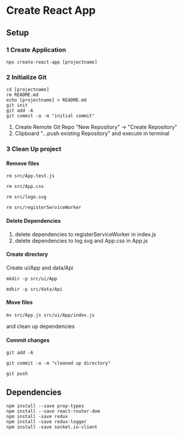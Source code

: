 # Create React App

## Setup

### 1 Create Application

    npx create-react-app [projectname]

### 2 Initialize Git

    cd [projectname]
    rm README.md
    echo [projectname] > README.md
    git init
    git add -A
    git commit -a -m "initial commit"

1. Create Remote Git Repo "New Repository" -> "Create Repository"
2. Clipboard "...push existing Repository" and execute in terminal

### 3 Clean Up project

#### Remove files

    rm src/App.test.js

    rm src/App.css

    rm src/logo.svg

    rm src/registerServiceWorker

#### Delete Dependencies

1. delete dependencies to registerServiceWorker in index.js
2. delete dependencies to log.svg and App.css in App.js

#### Create directory
Create ui/App and data/Api

    mkdir -p src/ui/App

    mdkir -p src/data/Api

#### Move files

    mv src/App.js src/ui/App/index.js

and clean up dependencies

#### Commit changes

    git add -A

    git commit -a -m "cleaned up directory"

    git push

## Dependencies


    npm install --save prop-types  
    npm install --save react-router-dom
    npm install -save redux
    npm install -save redux-logger
    npm install -save socket.io-client
